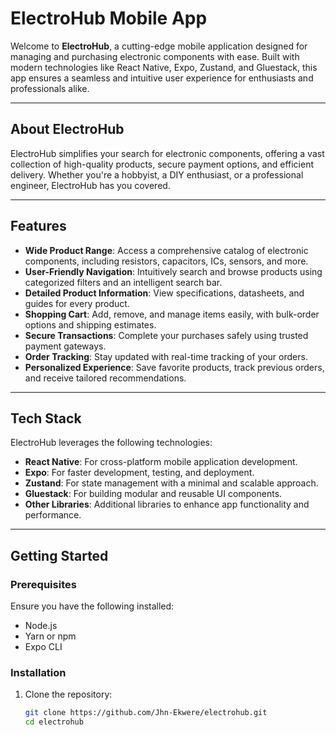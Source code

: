 # ElectroHub Mobile App

Welcome to **ElectroHub**, a cutting-edge mobile application designed for managing and purchasing electronic components with ease. Built with modern technologies like React Native, Expo, Zustand, and Gluestack, this app ensures a seamless and intuitive user experience for enthusiasts and professionals alike.

---

## About ElectroHub

ElectroHub simplifies your search for electronic components, offering a vast collection of high-quality products, secure payment options, and efficient delivery. Whether you're a hobbyist, a DIY enthusiast, or a professional engineer, ElectroHub has you covered.

---

## Features

- **Wide Product Range**: Access a comprehensive catalog of electronic components, including resistors, capacitors, ICs, sensors, and more.
- **User-Friendly Navigation**: Intuitively search and browse products using categorized filters and an intelligent search bar.
- **Detailed Product Information**: View specifications, datasheets, and guides for every product.
- **Shopping Cart**: Add, remove, and manage items easily, with bulk-order options and shipping estimates.
- **Secure Transactions**: Complete your purchases safely using trusted payment gateways.
- **Order Tracking**: Stay updated with real-time tracking of your orders.
- **Personalized Experience**: Save favorite products, track previous orders, and receive tailored recommendations.

---

## Tech Stack

ElectroHub leverages the following technologies:

- **React Native**: For cross-platform mobile application development.
- **Expo**: For faster development, testing, and deployment.
- **Zustand**: For state management with a minimal and scalable approach.
- **Gluestack**: For building modular and reusable UI components.
- **Other Libraries**: Additional libraries to enhance app functionality and performance.

---

## Getting Started

### Prerequisites
Ensure you have the following installed:
- Node.js
- Yarn or npm
- Expo CLI

### Installation

1. Clone the repository:
   ```bash
   git clone https://github.com/Jhn-Ekwere/electrohub.git
   cd electrohub
